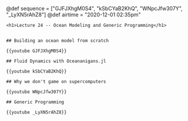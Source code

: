 @def sequence = ["GJFJXhgM0S4", "kSbCYaB2KhQ", "WNpcJfw307Y", "_LyXN5rAhZ8"]
@def airtime = "2020-12-01 02:35pm"
~~~
<h1>Lecture 24 -- Ocean Modeling and Generic Programming</h1>
~~~

~~~Airs on: <span class="moment">~~~{{showtime airtime}}~~~ EST</span>~~~

## Building an ocean model from scratch

{{youtube GJFJXhgM0S4}}

## Fluid Dynamics with Oceananigans.jl

{{youtube kSbCYaB2KhQ}}

## Why we don't game on supercomputers

{{youtube WNpcJfw307Y}}

## Generic Programming

{{youtube _LyXN5rAhZ8}}

